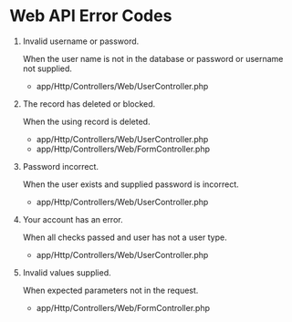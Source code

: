 # Web API Error Codes

1. Invalid username or password.

    When the user name is not in the database or password or username not supplied.

    - app/Http/Controllers/Web/UserController.php

2. The record has deleted or blocked.

   When the using record is deleted.

    - app/Http/Controllers/Web/UserController.php
    - app/Http/Controllers/Web/FormController.php

3. Password incorrect.

    When the user exists and supplied password is incorrect.

    - app/Http/Controllers/Web/UserController.php

4. Your account has an error.

    When all checks passed and user has not a user type.

    - app/Http/Controllers/Web/UserController.php

5. Invalid values supplied.

    When expected parameters not in the request.

    - app/Http/Controllers/Web/FormController.php